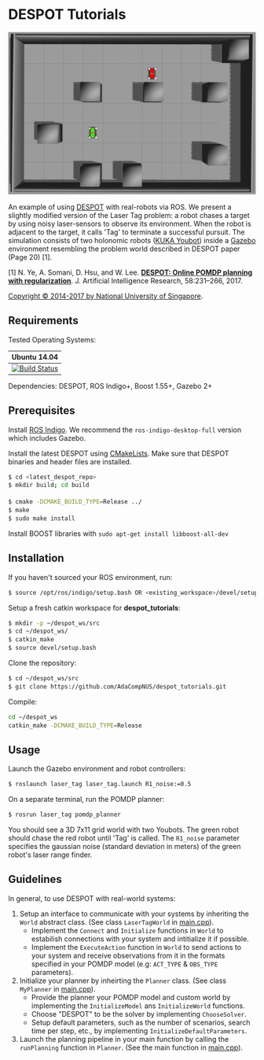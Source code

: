 # DESPOT Tutorials

![](images/gazebo_screenshot.png)

An example of using [DESPOT](https://github.com/AdaCompNUS/despot) with real-robots via ROS. We present a slightly modified version of the Laser Tag problem: a robot chases a target by using noisy laser-sensors to observe its environment. When the robot is adjacent to the target, it calls 'Tag' to terminate a successful pursuit. The simulation consists of two holonomic robots ([KUKA Youbot](http://www.youbot-store.com/)) inside a [Gazebo](http://gazebosim.org/) environment resembling the problem world described in DESPOT paper (Page 20) [1].


[1] N. Ye, A. Somani, D. Hsu, and W. Lee. [**DESPOT: Online POMDP planning with regularization**](http://bigbird.comp.nus.edu.sg/m2ap/wordpress/wp-content/uploads/2017/08/jair14.pdf). J. Artificial Intelligence Research, 58:231–266, 2017.

[Copyright &copy; 2014-2017 by National University of Singapore](http://motion.comp.nus.edu.sg/).

## Requirements

Tested Operating Systems:

| Ubuntu 14.04     
| :-------------: 
|[![Build Status](https://semaphoreapp.com/api/v1/projects/d4cca506-99be-44d2-b19e-176f36ec8cf1/128505/shields_badge.svg)](https://semaphoreapp.com/boennemann/badges)    

Dependencies: DESPOT, ROS Indigo+, Boost 1.55+, Gazebo 2+

## Prerequisites

Install [ROS Indigo](http://wiki.ros.org/indigo/Installation/Ubuntu).
We recommend the `ros-indigo-desktop-full` version which includes Gazebo.  

Install the latest DESPOT using [CMakeLists](https://github.com/AdaCompNUS/despot#cmakelists). Make sure that DESPOT binaries and header files are installed.
```bash
$ cd <latest_despot_repo>
$ mkdir build; cd build

$ cmake -DCMAKE_BUILD_TYPE=Release ../ 
$ make
$ sudo make install
```

Install BOOST libraries with `sudo apt-get install libboost-all-dev` 

## Installation

If you haven't sourced your ROS environment, run:
```bash
$ source /opt/ros/indigo/setup.bash OR <existing_workspace>/devel/setup.bash
```

Setup a fresh catkin workspace for **despot_tutorials**:

```bash
$ mkdir -p ~/despot_ws/src
$ cd ~/despot_ws/
$ catkin_make 
$ source devel/setup.bash
```

Clone the repository:
```bash
$ cd ~/despot_ws/src
$ git clone https://github.com/AdaCompNUS/despot_tutorials.git
```

Compile:
```bash
cd ~/despot_ws
catkin_make -DCMAKE_BUILD_TYPE=Release
```

## Usage

Launch the Gazebo environment and robot controllers:
```bash
$ roslaunch laser_tag laser_tag.launch R1_noise:=0.5
```

On a separate terminal, run the POMDP planner:
```bash
$ rosrun laser_tag pomdp_planner
```

You should see a 3D 7x11 grid world with two Youbots. The green robot should chase the red robot until 'Tag' is called. The `R1_noise` parameter specifies the gaussian noise (standard deviation in meters) of the green robot's laser range finder.  

## Guidelines

In general, to use DESPOT with real-world systems: 
1. Setup an interface to communicate with your systems by inheriting the `World` abstract class. (See class `LaserTagWorld` in [main.cpp](examples/laser_tag/src/pomdp_planner/main.cpp)).
    * Implement the `Connect` and `Initialize` functions in `World` to estabilish connections with your system and        intitialize it if possible.
    * Implement the `ExecuteAction` function in `World` to send actions to your system and receive observations from it in the formats specified in your POMDP model (e.g: `ACT_TYPE` & `OBS_TYPE` parameters).
2. Initialize your planner by inheirting the `Planner` class. (See class `MyPlanner` in [main.cpp](examples/laser_tag/src/pomdp_planner/main.cpp)).
    * Provide the planner your POMDP model and custom world by implementing the `InitializeModel` ans `InitializeWorld` functions.
    * Choose "DESPOT" to be the solver by implementing `ChooseSolver`.
    * Setup default parameters, such as the number of scenarios, search time per step, etc., by implementing `InitializeDefaultParameters`.
3. Launch the planning pipeline in your main function by calling the `runPlanning` function in `Planner`. (See the main function in [main.cpp](examples/laser_tag/src/pomdp_planner/main.cpp)).

